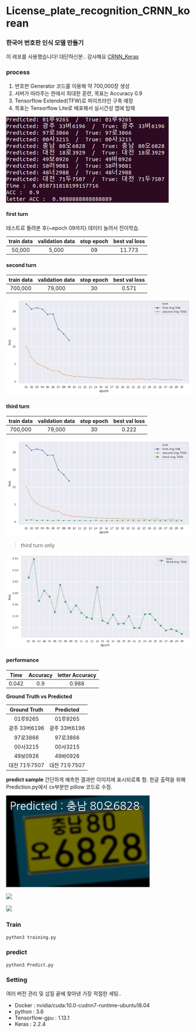 # License_plate_recognition_CRNN_korean

### 한국어 번호판 인식 모델 만들기

이 레포를 사용했습니다! 대단하신분.. 감사해요 
[CRNN_Keras](https://github.com/qjadud1994/CRNN-Keras)


### process
1. 번호판 Generator 코드를 이용해 약 700,000장 생성
2. 서버가 따라주는 한에서 최대한 훈련, 목표는 Accuracy 0.9
3. Tensorflow Extended(TFW)로 파이프라인 구축 예정
4. 목표는 Tensorflow Lite로 배포해서 실시간성 앱에 탑재

![bash output](bash_output.png)

#### first turn

테스트로 돌려본 후(~epoch 09까지) 데이터 늘려서 전이학습.

| train data | validation data | stop epoch | best val loss |
| :----------: | :----------------: | :------: | :------: |
50,000 | 5,000 | 09 | 11.773 |

#### second turn

| train data | validation data | stop epoch | best val loss |
| :----------: | :----------------: | :------: | :------: |
700,000 | 79,000 | 30 | 0.571 |

![turn 1-2](graph/turn1-2.png)

#### third turn

| train data | validation data | stop epoch | best val loss |
| :----------: | :----------------: | :------: | :------: |
700,000 | 79,000 | 30 | 0.222 |

![turn 1-3](graph/turn1-3.png)

>third turn only

![turn 3](graph/turn3.png)

#### performance

| Time | Accuracy | letter Accuracy |
| :----: | :----: | :-----: |
| 0.042 | 0.9 | 0.988 |

**Ground Truth vs Predicted**

| Ground Truth | Predicted |
| :-------: | :-------: |
|  01루9265 |  01루9265 |
| 광주 33버6196 | 광주 33버6196 |
| 97로3866 | 97로3866 |
| 00사3215 | 00사3215 |
| 49보0926 | 49바0926 |
| 대전 71두7507 | 대전 71두7507 |

**predict sample**
간단하게 예측한 결과만 이미지에 표시되로록 함.
한글 출력을 위해 Prediction.py에서 cv부분만 pillow 코드로 수정.

![](output_img/충남_80오6828.png)

![](output_img/97로3866.png)

![](output_img/01루9265.png)


### Train

~~~
python3 training.py
~~~

### predict

~~~
python3 Predict.py
~~~

### Setting
여러 버전 관리 및 삽질 끝에 찾아낸 가장 적절한 세팅..

* Docker : nvidia/cuda:10.0-cudnn7-runtime-ubuntu18.04
* python : 3.6
* Tensorflow-gpu : 1.13.1
* Keras : 2.2.4

 
